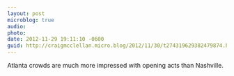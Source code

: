 ```yaml
---
layout: post
microblog: true
audio: 
photo: 
date: 2012-11-29 19:11:10 -0600
guid: http://craigmcclellan.micro.blog/2012/11/30/t274319629382479874.html
---
```

Atlanta crowds are much more impressed with opening acts than  Nashville.
